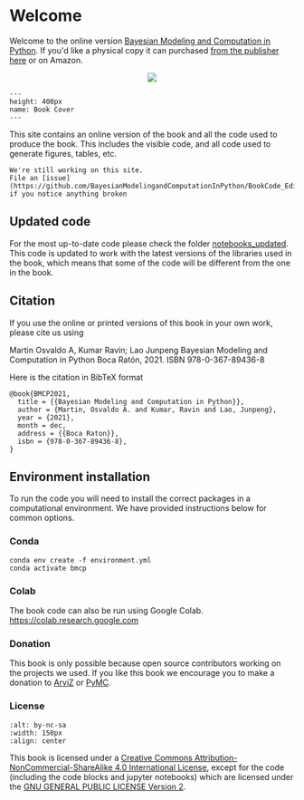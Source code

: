 # Welcome

Welcome to the online version
[Bayesian Modeling and Computation in Python]([https://www.routledge.com/Bayesian-Modeling-and-Computation-in-Python/Martin-Kumar-Lao/p/book/9780367894368](https://www.routledge.com/Bayesian-Modeling-and-Computation-in-Python/Martin-Kumar-Lao/p/book/9780367894368?utm_source=author&utm_medium=shared_link&utm_campaign=B043128_jm1_5ll_6rm_t081_1al_bayesianmodelingandcomputationinpythonauthorshare)). If you'd like a physical copy it can purchased 
[from the publisher here]([https://www.routledge.com/Bayesian-Modeling-and-Computation-in-Python/Martin-Kumar-Lao/p/book/9780367894368](https://www.routledge.com/Bayesian-Modeling-and-Computation-in-Python/Martin-Kumar-Lao/p/book/9780367894368?utm_source=author&utm_medium=shared_link&utm_campaign=B043128_jm1_5ll_6rm_t081_1al_bayesianmodelingandcomputationinpythonauthorshare)) or on Amazon.
<p align="center">
  <a href="https://www.amazon.com/Bayesian-Modeling-Computation-Chapman-Statistical/dp/036789436X?_encoding=UTF8&camp=1789&creative=9325&linkCode=ur2&tag=storypodca-20&linkId=2P4S6EY6B462X4AR" target="_blank" rel="noopener noreferrer" style="border:none;text-decoration:none"><img src="https://www.niftybuttons.com/amazon/amazon-button2.png"></a>


```{figure} jupyter_book/img/Cover.jpg
---
height: 400px
name: Book Cover
---
```

This site contains an online version of the book and all the code used to produce the book.
This includes the visible code, and all code used to generate figures, tables, etc.


```{admonition} Work in Progress
We're still working on this site. 
File an [issue](https://github.com/BayesianModelingandComputationInPython/BookCode_Edition1/issues)
if you notice anything broken
```

## Updated code
For the most up-to-date code please check the folder [notebooks_updated](https://github.com/BayesianModelingandComputationInPython/BookCode_Edition1/tree/main/notebooks_updated). This code is updated to work with the latest versions of the libraries used in the book, which means that some of the code will be different from the one in the book.

## Citation

If you use the online or printed versions of this book in your own work, please cite us using

Martin Osvaldo A, Kumar Ravin; Lao Junpeng
Bayesian Modeling and Computation in Python
Boca Ratón, 2021. ISBN 978-0-367-89436-8

Here is the citation in BibTeX format

```
@book{BMCP2021,
  title = {{Bayesian Modeling and Computation in Python}},
  author = {Martin, Osvaldo A. and Kumar, Ravin and Lao, Junpeng},
  year = {2021},
  month = dec,
  address = {{Boca Raton}},
  isbn = {978-0-367-89436-8},
}
```

## Environment installation
To run the code you will need to install the correct packages in a computational environment.
We have provided instructions below for common options.

### Conda
```
conda env create -f environment.yml
conda activate bmcp
```

### Colab
The book code can also be run using Google Colab.
https://colab.research.google.com


### Donation

This book is only possible because open source contributors working on the projects we used. If you like this book we encourage you to make a donation to [ArviZ](https://numfocus.org/arviz-bayesian-book-form) or [PyMC](https://numfocus.org/pymc-bayesian-book-form).

### License

```{image} https://mirrors.creativecommons.org/presskit/buttons/88x31/png/by-nc-sa.png
:alt: by-nc-sa
:width: 150px
:align: center
```

This book is licensed under a [Creative Commons Attribution-NonCommercial-ShareAlike 4.0 International License](http://creativecommons.org/licenses/by-nc-sa/4.0/), except for the code (including the code blocks and jupyter notebooks) which are licensed under the [GNU GENERAL PUBLIC LICENSE Version 2](https://github.com/BayesianModelingandComputationInPython/BookCode_Edition1/blob/main/LICENSE).
